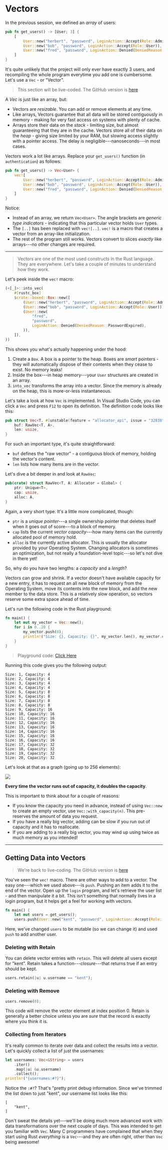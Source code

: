 # Vectors

In the previous session, we defined an *array* of users:

```rust
pub fn get_users() -> [User; 3] {
    [
        User::new("herbert", "password", LoginAction::Accept(Role::Admin)),
        User::new("bob", "password", LoginAction::Accept(Role::User)),
        User::new("fred", "password", LoginAction::Denied(DeniedReason::PasswordExpired)),
    ]
}
```

It's quite unlikely that the project will only ever have exactly 3 users, and recompiling the whole program everytime you add one is cumbersome. Let's use a `Vec` - or "Vector".

> This section will be live-coded. The GitHub version is [here](/src/auth_vec/)

A *Vec* is just like an array, but:

* Vectors are *resizable*. You can add or remove elements at any time.
* Like arrays, Vectors guarantee that all data will be stored contiguously in memory - making for very fast access on systems with plenty of cache.
* Arrays store their data on the *stack* - limiting size, but almost guaranteeing that they are in the cache. Vectors store all of their data on the *heap* - giving size limited by your RAM, but slowing access slightly with a pointer access. The delay is negligible---nanoseconds---in most cases.

Vectors work a lot like arrays. Replace your `get_users()` function (in `authentication`) as follows:

```rust
pub fn get_users() -> Vec<User> {
    vec![
        User::new("herbert", "password", LoginAction::Accept(Role::Admin)),
        User::new("bob", "password", LoginAction::Accept(Role::User)),
        User::new("fred", "password", LoginAction::Denied(DeniedReason::PasswordExpired)),
    ]
}
```

Notice:
* Instead of an array, we return `Vec<User>`. The angle brackets are *generic type indicators* - indicating that this particular vector holds `User` types.
* The `[..]` has been replaced with `vec![..]`. `vec!` is a macro that creates a vector from an array-like initialization.
* The rest of the program still works. Vectors convert to slices *exactly* like arrays---no other changes are required.

---

> Vectors are one of the most used constructs in the Rust language. They are everywhere. Let's take a couple of minutes to understand how they work.

Let's peek inside the `vec!` macro:

```rust
(<[_]>::into_vec(
    #[rustc_box]
    $crate::boxed::Box::new([
        (User::new("herbert", "password", LoginAction::Accept(Role::Admin))),
        (User::new("bob", "password", LoginAction::Accept(Role::User))),
        (User::new(
            "fred",
            "password",
            LoginAction::Denied(DeniedReason::PasswordExpired),
        )),
    ]),
))
```

This shows you what's actually happening under the hood:

1. Create a `Box`. A box is a pointer to the heap. Boxes are *smart* pointers - they will automatically dispose of their contents when they cease to exist. No memory leaks!
2. Inside the box---in heap memory---your `User` structures are created in an array.
3. `into_vec` transforms the array into a vector. Since the memory is already on the heap, this is more-or-less instantaneous.

Let's take a look at how `Vec` is implemented. In Visual Studio Code, you can click a `Vec` and press `F12` to open its definition. The definition code looks like this:

```rust
pub struct Vec<T, #[unstable(feature = "allocator_api", issue = "32838")] A: Allocator = Global> {
    buf: RawVec<T, A>,
    len: usize,
}
```

For such an important type, it's quite straightforward:
* `buf` defines the "raw vector" - a contiguous block of memory, holding the vector's content.
* `len` lists how many items are in the vector.

Let's dive a bit deeper in and look at `RawVec`:

```rust
pub(crate) struct RawVec<T, A: Allocator = Global> {
    ptr: Unique<T>,
    cap: usize,
    alloc: A,
}
```

Again, a very short type. It's a little more complicated, though:

* `ptr` is a *unique pointer*---a single ownership pointer that deletes itself when it goes out of score---to a block of memory.
* `cap` lists the current *vector capacity*---how many items can the currently allocated pool of memory hold.
* `alloc` is the currently active allocator. This is usually the allocator provided by your Operating System. Changing allocators is sometimes an optimization, but not really a foundation-level topic---so let's not dive in there yet!

So, why do you have two lengths: a *capacity* and a *length*?

Vectors can grow and shrink. If a vector doesn't have available capacity for a new entry, it has to request an all new block of memory from the Operating System, move its contents into the new block, and add the new member to the data store. This is a relatively slow operation, so vectors reserve some extra space ahead of time.

Let's run the following code in the Rust playground:

```rust
fn main() {
    let mut my_vector = Vec::new();
    for i in 0..20 {
        my_vector.push(0);
        println!("Size: {}, Capacity: {}", my_vector.len(), my_vector.capacity());
    }
}
```

> Playground code: [Click Here](https://play.rust-lang.org/?version=stable&mode=debug&edition=2021&gist=cb145c14448cf5854a37f74765c858dd)

Running this code gives you the following output:

```
Size: 1, Capacity: 4
Size: 2, Capacity: 4
Size: 3, Capacity: 4
Size: 4, Capacity: 4
Size: 5, Capacity: 8
Size: 6, Capacity: 8
Size: 7, Capacity: 8
Size: 8, Capacity: 8
Size: 9, Capacity: 16
Size: 10, Capacity: 16
Size: 11, Capacity: 16
Size: 12, Capacity: 16
Size: 13, Capacity: 16
Size: 14, Capacity: 16
Size: 15, Capacity: 16
Size: 16, Capacity: 16
Size: 17, Capacity: 32
Size: 18, Capacity: 32
Size: 19, Capacity: 32
Size: 20, Capacity: 32
```

Let's look at that as a graph (going up to 256 elements):

![](/images/VectorGrowth.png)

**Every time the vector runs out of capacity, it doubles the capacity**.

This is important to think about for a couple of reasons:

* If you know the capacity you need in advance, instead of using `Vec::new` to create an empty vector, use `Vec::with_capacity(n)`. This pre-reserves the amount of data you request.
* If you have a really big vector, adding can be slow if you run out of capacity and it has to reallocate.
* If you are adding to a really big vector, you may wind up using twice as much memory as you intended!
---

## Getting Data into Vectors

> We're back to live-coding.  The GitHub version is [here](/src/auth_vec_exe/)

You've seen the `vec!` macro. There are other ways to add to a vector. The easy one---which we used above---is `push`. Pushing an item adds it to the end of the vector. Open up the `login` program, and let's retrieve the user list - and then manipulate it a bit. This isn't something that normally lives in a login program, but it helps get a feel for working with vectors.

```rust
fn main() {
    let mut users = get_users();
    users.push(User::new("kent", "password", LoginAction::Accept(Role::Limited)));
```

Here, we've changed `users` to be mutable (so we can change it) and used `push` to add another user.

### Deleting with Retain

You can delete vector entries with `retain`. This will delete all users except for "kent". Retain takes a function---*closure*---that returns true if an entry should be kept.

```rust
users.retain(|u| u.username == "kent");
```

### Deleting with Remove

```rust
users.remove(0);
```

This code will remove the vector element at index position 0. Retain is generally a better choice unless you are *sure* that the record is exactly where you think it is.

### Collecting from Iterators

It's really common to iterate over data and collect the results into a vector. Let's quickly collect a list of just the usernames:

```rust
let usernames: Vec<&String> = users
    .iter()
    .map(|u| &u.username)
    .collect();
println!("{usernames:#?}");
```

Notice the `:#?`? That's "pretty print debug information. Since we've trimmed the list down to just "kent", our username list looks like this:

```
[
    "kent",
]
```

Don't sweat the details yet---we'll be doing much more advanced work with data transformations over the next couple of days. This was intended to get you familiar with `Vec`. Many C programmers have complained that when they start using Rust *everything* is a `Vec`---and they are often right, other than `Vec` being awesome!